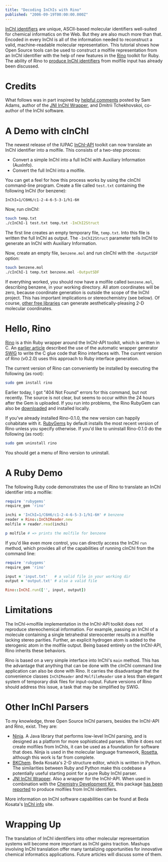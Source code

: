 ```yaml
---
title: "Decoding InChIs with Rino"
published: "2006-09-19T00:00:00.000Z"
---
```


<a href="http://wwmm.ch.cam.ac.uk/inchifaq/">InChI identifiers</a> are unique, ASCII-based molecular identifiers well-suited for chemical informatics on the Web. But they are also much more than that. Encoded in every InChI is all of the information needed to reconstruct a valid, machine-readable molecular representation. This tutorial shows how Open Source tools can be used to construct a molfile representation from an InChI identifier with the help of new features in the <a href="http://depth-first.com/articles/2006/08/17/ruby-and-inchi-the-rino-library">Rino</a> toolkit for Ruby. The ability of Rino to <a href="http://depth-first.com/articles/2006/08/17/ruby-and-inchi-the-rino-library">produce InChI identifiers</a> from molfile input has already been discussed.

# Credits

What follows was in part inspired by <a href="http://sourceforge.net/mailarchive/forum.php?thread_id=30378782&amp;forum_id=45166">helpful comments</a> posted by Sam Adams, author of the <a href="http://sourceforge.net/projects/jni-inchi">JNI InChI Wrapper</a>, and Dmitrii Tchekhovskoi, co-author of the InChI software.

# A Demo with cInChI

The newest release of the IUPAC <a href="http://www.iupac.org/inchi/">InChI-API</a> toolkit can now translate an InChI identifier into a molfile. This consists of a two-step process:

- Convert a simple InChI into a full InChI with Auxiliary Information (AuxInfo).
- Convert the full InChI into a molfile.

You can get a feel for how this process works by using the cInChI command-line program. Create a file called `test.txt` containing the following InChI (for benzene):

`InChI=1/C6H6/c1-2-4-6-5-3-1/h1-6H`

Now, run cInChI:

```bash
touch temp.txt
./cInChI-1 test.txt temp.txt -InChI2Struct
```

The first line creates an empty temporary file, `temp.txt`. Into this file is written the full InChI as output. The <code>-InChI2Struct</code> parameter tells InChI to generate an InChI with Auxiliary Information.

Now, create an empty file, `benzene.mol` and run cInChI with the `-OutputSDF` option:

```bash
touch benzene.mol
./cInChI-1 temp.txt benzene.mol -OutputSDF
```

If everything worked, you should now have a molfile called `benzene.mol`, describing benzene, in your working directory. All atom coordinates will be zero, because coordinate generation is outside the scope of the InChI project. This has important implications or stereochemistry (see below). Of course, <a href="http://depth-first.com/articles/2006/09/02/humanizing-line-notations">other free libraries</a> can generate aesthetically-pleasing 2-D molecular coordinates.

# Hello, Rino

<a href="http://rubyforge.org/projects/rino">Rino</a> is a thin Ruby wrapper around the InChI-API toolkit, which is written in C. An <a href="http://depth-first.com/articles/2006/09/16/taking-a-swig-of-inchi">earlier article</a> described the use of the automatic wrapper generator <a href="http://www.swig.org/">SWIG</a> to write the C glue code that Rino interfaces with. The current version of Rino (v0.2.0) uses this approach to Ruby interface generation.

The current version of Rino can conveniently be installed by executing the following (as root):

```bash
sudo gem install rino
```

Earlier today, I got "404 Not Found" errors for this command, but not recently. The source is not clear, but seems to occur within the 24 hours after the Gem is uploaded. If you run into problems, the Rino RubyGem can also be <a href="http://rubyforge.org/frs/download.php/13261/rino-0.2.0.gem">downloaded</a> and installed locally.

If you've already installed Rino-0.1.0, the new version can happily cohabitate with it. <a href="http://www.rubygems.org/">RubyGems</a> by default installs the most recent version of Rino unless you specify otherwise. If you'd like to uninstall Rino-0.1.0 do the following (as root):


```bash
sudo gem uninstall rino
```

You should get a menu of Rino version to uninstall.

# A Ruby Demo

The following Ruby code demonstrates the use of Rino to translate an InChI identifier into a molfile:

```ruby
require 'rubygems'
require_gem 'rino'

inchi = 'InChI=1/C6H6/c1-2-4-6-5-3-1/h1-6H' # benzene
reader = Rino::InChIReader.new
molfile = reader.read(inchi)

p molfile # => prints the molfile for benzene
```

If you'd like even more control, you can directly access the InChI <code>run</code> method, which provides all of the capabilities of running cInChI from the command line:

```ruby
require 'rubygems'
require_gem 'rino'

input = 'input.txt'   # a valid file in your working dir
output = 'output.txt' # also a valid file

Rino::InChI.run(['', input, output])
```

# Limitations

The InChI->molfile implementation in the InChI-API toolkit does not reproduce stereochemical information. For example, passing an InChI of a molecule containing a single tetrahedral stereocenter results in a molfile lacking stereo parities. Further, an explicit hydrogen atom is added to the sterogenic atom in the molfile output. Being based entirely on the InChI-API, Rino inherits these behaviors.

Rino is based on a very simple interface into InChI's <code>main</code> method. This has the advantage that anything that can be done with the cInChI command line application can also be done with Rino. It carries the disadvantage that the convenience classes <code>InChIReader</code> and <code>MolfileReader</code> use a less than elegant system of temporary disk files for input-output. Future versions of Rino should address this issue, a task that may be simplified by SWIG.

# Other InChI Parsers

To my knowledge, three Open Source InChI parsers, besides the InChI-API and Rino, exist. They are:

- <a href="http://sourceforge.net/projects/ninja">Ninja</a>. A Java library that performs low-level InChI parsing, and is designed as a platform for more sophisticated parsers. While it does not create molfiles from InChIs, it can be used as a foundation for software that does. Ninja is used in the molecular language framework, <a href="http://sf.net/projects/rxf">Rosetta</a>, although this work is far from complete.
- <a href="http://bkchem.zirael.org/">BKChem</a>. Beda Kosata's 2-D structure editor, which is written in Python. The similarities between Ruby and Python make this codebase a potentially useful starting point for a pure Ruby InChI parser.
- <a href="http://sourceforge.net/projects/jni-inchi">JNI InChI Wrapper</a>. Also a wrapper for the InChI-API. When used in combination with the <a href="http://cdk.sf.net">Chemistry Development Kit</a>, this package <a href="http://sourceforge.net/mailarchive/forum.php?thread_id=30378782&amp;forum_id=45166">has been reported</a> to produce molfiles from InChI identifiers.


More information on InChI software capabilities can be found at Beda Kosata's <a href="http://inchi.info/software_en.html">InChI info</a> site.

# Wrapping Up

The translation of InChI identifiers into other molecular representation systems will become more important as InChI gains traction. Mashups involving InChI translation offer many tantalizing opportunities for innovative chemical informatics applications. Future articles will discuss some of them.